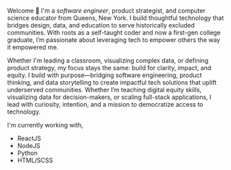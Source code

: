 Welcome 👋 I'm a _software engineer_, product strategist, and computer science educator from Queens, New York. I build thoughtful technology that bridges design, data, and education to serve historically excluded communities. With roots as a self-taught coder and now a first-gen college graduate, I’m passionate about leveraging tech to empower others the way it empowered me.

Whether I'm leading a classroom, visualizing complex data, or defining product strategy, my focus stays the same: build for clarity, impact, and equity. I build with purpose—bridging software engineering, product thinking, and data storytelling to create impactful tech solutions that uplift underserved communities. Whether I’m teaching digital equity skills, visualizing data for decision-makers, or scaling full-stack applications, I lead with curiosity, intention, and a mission to democratize access to technology.

I'm currently working with,

-   ReactJS
-   NodeJS
-   Python
-   HTML/SCSS
